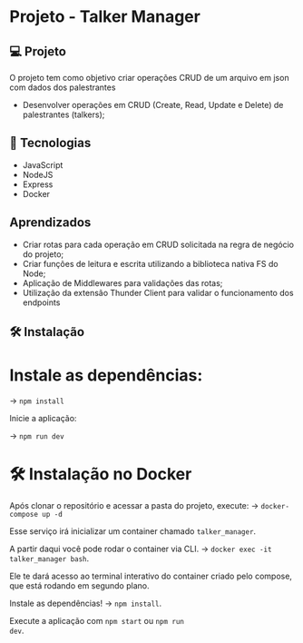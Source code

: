# Projeto - Talker Manager

## 

## 💻 Projeto

O projeto tem como objetivo criar operações CRUD de um arquivo em json com dados dos palestrantes

* Desenvolver operações em CRUD (Create, Read, Update e Delete) de palestrantes (talkers);

## 🚀 Tecnologias

* JavaScript
* NodeJS
* Express
* Docker


## Aprendizados

* Criar rotas para cada operação em CRUD solicitada na regra de negócio do projeto;
* Criar funções de leitura e escrita utilizando a biblioteca nativa FS do Node; 
* Aplicação de Middlewares para validações das rotas;
* Utilização da extensão Thunder Client para validar o funcionamento dos endpoints 

## 🛠 Instalação


# Instale as dependências:

 -> <code>npm install</code>

 Inicie a aplicação:

 -> <code>npm run dev</code>


# 🛠 Instalação no Docker
Após clonar o repositório e acessar a pasta do projeto, execute:
 -> <code>docker-compose up -d</code>

Esse serviço irá inicializar um container chamado <code>talker_manager</code>.

A partir daqui você pode rodar o container via CLI.
 -> <code>docker exec -it talker_manager bash</code>.

Ele te dará acesso ao terminal interativo do container criado pelo compose, que está rodando em segundo plano.

Instale as dependências!
 -> <code>npm install</code>.

Execute a aplicação com <code>npm start</code> ou <code>npm run dev</code>.
